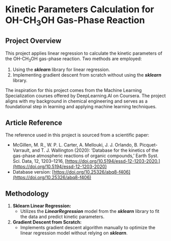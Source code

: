 # **Kinetic Parameters Calculation for OH-CH<sub>3</sub>OH Gas-Phase Reaction**

## **Project Overview**
This project applies linear regression to calculate the kinetic parameters of the OH-CH<sub>3</sub>OH gas-phase reaction. Two methods are employed:
1. Using the ***sklearn*** library for linear regression.
2. Implementing gradient descent from scratch without using the ***sklearn*** library.

The inspiration for this project comes from the Machine Learning Specialization courses offered by DeepLearning.AI on Coursera. The project aligns with my background in chemical engineering and serves as a foundational step in learning and applying machine learning techniques.

## **Article Reference**
The reference used in this project is sourced from a scientific paper:
- McGillen, M. R., W. P. L. Carter, A. Mellouki, J. J. Orlando, B. Picquet-Varrault, and T. J. Wallington (2020): ‘Database for the kinetics of the gas-phase atmospheric reactions of organic compounds,’ Earth Syst. Sci. Data, 12, 1203–1216, [https://doi.org/10.5194/essd-12-1203-2020.](https://doi.org/10.5194/essd-12-1203-2020)
- Database version: [https://doi.org/10.25326/abq8-f406](https://doi.org/10.25326/abq8-f406)

## **Methodology**
1. **Sklearn Linear Regression:**
   - Utilizes the ***LinearRegression*** model from the ***sklearn*** library to fit the data and predict kinetic parameters.
2. **Gradient Descent from Scratch:**
   - Implements gradient descent algorithm manually to optimize the linear regression model without relying on ***sklearn***.